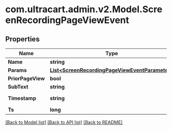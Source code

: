 
# com.ultracart.admin.v2.Model.ScreenRecordingPageViewEvent

## Properties

Name | Type | Description | Notes
------------ | ------------- | ------------- | -------------
**Name** | **string** |  | [optional] 
**Params** | [**List&lt;ScreenRecordingPageViewEventParameter&gt;**](ScreenRecordingPageViewEventParameter.md) |  | [optional] 
**PriorPageView** | **bool** |  | [optional] 
**SubText** | **string** |  | [optional] 
**Timestamp** | **string** | Timestamp of the event | [optional] 
**Ts** | **long** |  | [optional] 

[[Back to Model list]](../README.md#documentation-for-models)
[[Back to API list]](../README.md#documentation-for-api-endpoints)
[[Back to README]](../README.md)

